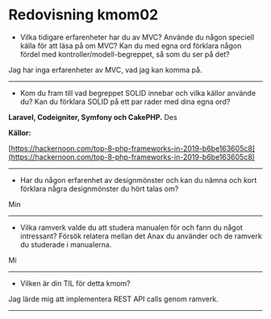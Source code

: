 ---
---
Redovisning kmom02
=========================

* Vilka tidigare erfarenheter har du av MVC? Använde du någon speciell källa för att läsa på om MVC? Kan du med egna ord förklara någon fördel med kontroller/modell-begreppet, så som du ser på det?

Jag har inga erfarenheter av MVC, vad jag kan komma på.

----

* Kom du fram till vad begreppet SOLID innebar och vilka källor använde du? Kan du förklara SOLID på ett par rader med dina egna ord?

**Laravel, Codeigniter, Symfony och CakePHP.**
Des

**Källor:**

[https://hackernoon.com/top-8-php-frameworks-in-2019-b6be163605c8](https://hackernoon.com/top-8-php-frameworks-in-2019-b6be163605c8)

----

* Har du någon erfarenhet av designmönster och kan du nämna och kort förklara några designmönster du hört talas om?

Min

----

* Vilka ramverk valde du att studera manualen för och fann du något intressant? Försök relatera mellan det Anax du använder och de ramverk du studerade i manualerna.

Mi

----

* Vilken är din TIL för detta kmom?

Jag lärde mig att implementera REST API calls genom ramverk.

----
